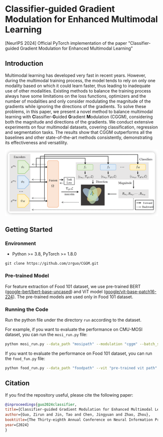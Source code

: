 # Classifier-guided Gradient Modulation for Enhanced Multimodal Learning

[NeurIPS 2024] Official PyTorch implementation of the paper "Classifier-guided Gradient Modulation for Enhanced Multimodal Learning"

## Introduction

Multimodal learning has developed very fast in recent years. However, during the multimodal training process, the model tends to rely on only one modality based on which it could learn faster, thus leading to inadequate use of other modalities. Existing methods to balance the training process always have some limitations on the loss functions, optimizers and the number of modalities and only consider modulating the magnitude of the gradients while ignoring the directions of the gradients. To solve these problems, in this paper, we present a novel method to balance multimodal learning with **C**lassifier-**G**uided **G**radient **M**odulation (CGGM), considering both the magnitude and directions of the gradients. We conduct extensive experiments on four multimodal datasets, covering classification, regression and segmentation tasks. The results show that CGGM outperforms all the baselines and other state-of-the-art methods consistently, demonstrating its effectiveness and versatility.

![image-20241010151651174](overall.png)



## Getting Started

### Environment

- Python >= 3.8, PyTorch >= 1.8.0

```
git clone https://github.com/zrguo/CGGM.git
```

### Pre-trained Model

For feature extraction of Food 101 dataset, we use pre-trained BERT ([google-bert/bert-base-uncased](https://huggingface.co/google-bert/bert-base-uncased)) and ViT model ([google/vit-base-patch16-224](https://huggingface.co/google/vit-base-patch16-224)).  The pre-trained models are used only in Food 101 dataset.

### Running the Code

Run the python file under the directory `run` according to the dataset.

For example, if you want to evaluate the performance on CMU-MOSI dataset,  you can run the `mosi_run.py` file:

```bash
python mosi_run.py --data_path "mosipath" --modulation "cggm" --batch_size 64 --rou 1.3 --lambda 0.2
```

If you want to evaluate the performance on Food 101 dataset, you can run the `food_fun.py` file:

```bash
python food_run.py --data_path "foodpath" --vit "pre-trained vit path" --bert "pre-trained bert path" --modulation "cggm"
```



## Citation

If you find the repository useful, please cite the following paper:

```bibtex
@inproceedings{guo2024classifier,
title={Classifier-guided Gradient Modulation for Enhanced Multimodal Learning},
author={Guo, Zirun and Jin, Tao and Chen, Jingyuan and Zhao, Zhou},
booktitle={The Thirty-eighth Annual Conference on Neural Information Processing Systems},
year={2024}
}
```






